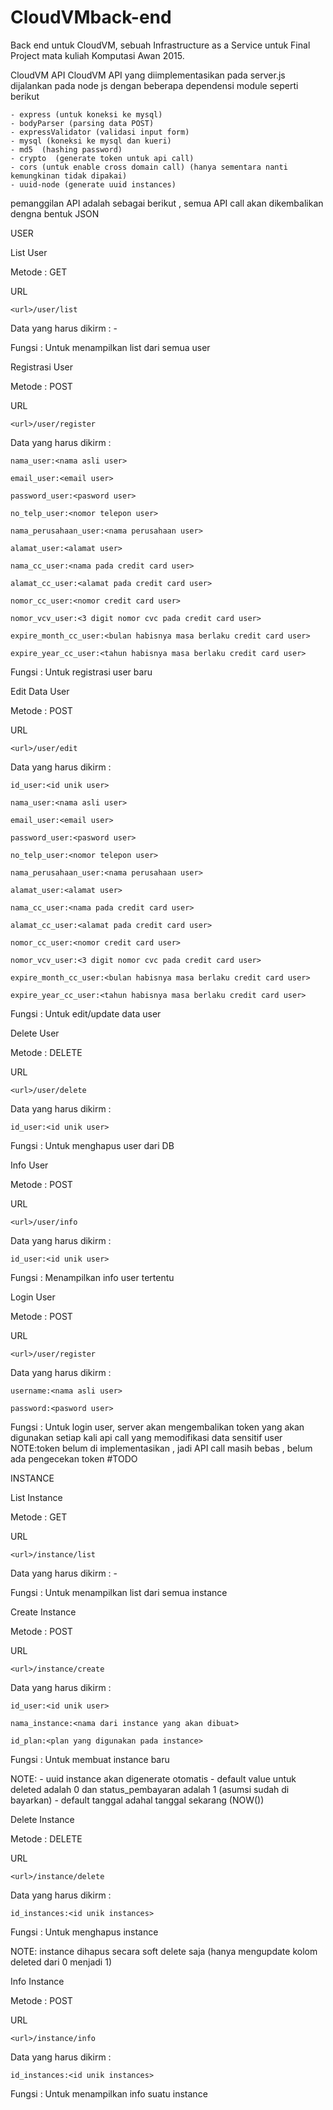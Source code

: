 # CloudVMback-end
Back end untuk CloudVM, sebuah Infrastructure as a Service untuk Final Project mata kuliah Komputasi Awan 2015.



CloudVM API
CloudVM API yang diimplementasikan pada server.js dijalankan pada node js dengan beberapa dependensi module seperti berikut

	- express (untuk koneksi ke mysql)
    - bodyParser (parsing data POST)
    - expressValidator (validasi input form)
	- mysql (koneksi ke mysql dan kueri)
	- md5  (hashing password)
	- crypto  (generate token untuk api call)
	- cors (untuk enable cross domain call) (hanya sementara nanti kemungkinan tidak dipakai)
	- uuid-node (generate uuid instances)

pemanggilan API adalah sebagai berikut , semua API call akan dikembalikan dengna bentuk JSON

USER


List User

Metode : GET

URL 

	<url>/user/list

Data yang harus dikirm : - 

Fungsi : Untuk menampilkan list dari semua user


Registrasi User

Metode : POST

URL 

	<url>/user/register

Data yang harus dikirm :

	nama_user:<nama asli user>

	email_user:<email user>

	password_user:<pasword user>

	no_telp_user:<nomor telepon user>

	nama_perusahaan_user:<nama perusahaan user>

	alamat_user:<alamat user>

	nama_cc_user:<nama pada credit card user>

	alamat_cc_user:<alamat pada credit card user>

	nomor_cc_user:<nomor credit card user>

	nomor_vcv_user:<3 digit nomor cvc pada credit card user>

	expire_month_cc_user:<bulan habisnya masa berlaku credit card user>

	expire_year_cc_user:<tahun habisnya masa berlaku credit card user>


Fungsi : Untuk registrasi user baru


Edit Data User

Metode : POST

URL 

	<url>/user/edit

Data yang harus dikirm : 

	id_user:<id unik user>

	nama_user:<nama asli user>

	email_user:<email user>

	password_user:<pasword user>

	no_telp_user:<nomor telepon user>

	nama_perusahaan_user:<nama perusahaan user>

	alamat_user:<alamat user>

	nama_cc_user:<nama pada credit card user>

	alamat_cc_user:<alamat pada credit card user>

	nomor_cc_user:<nomor credit card user>

	nomor_vcv_user:<3 digit nomor cvc pada credit card user>

	expire_month_cc_user:<bulan habisnya masa berlaku credit card user>

	expire_year_cc_user:<tahun habisnya masa berlaku credit card user>


Fungsi : Untuk edit/update data user 

Delete User

Metode : DELETE

URL 

	<url>/user/delete

Data yang harus dikirm : 

	id_user:<id unik user>

Fungsi : Untuk menghapus user dari DB


Info User

Metode : POST

URL 

	<url>/user/info

Data yang harus dikirm : 

	id_user:<id unik user>

Fungsi : Menampilkan info user tertentu

Login User

Metode : POST

URL 

	<url>/user/register

Data yang harus dikirm : 

	username:<nama asli user>

	password:<pasword user>


Fungsi : Untuk login user, server akan mengembalikan token yang akan digunakan setiap kali api call yang memodifikasi data sensitif user
NOTE:token belum di implementasikan , jadi API call masih bebas , belum ada pengecekan token #TODO



INSTANCE

List Instance

Metode : GET

URL 

	<url>/instance/list

Data yang harus dikirm : - 

Fungsi : Untuk menampilkan list dari semua instance


Create Instance

Metode : POST

URL 

	<url>/instance/create

Data yang harus dikirm : 

	id_user:<id unik user>

	nama_instance:<nama dari instance yang akan dibuat>

	id_plan:<plan yang digunakan pada instance>

Fungsi : Untuk membuat instance baru

NOTE: 
	  - uuid instance akan digenerate otomatis
	  - default value untuk deleted adalah 0 dan status_pembayaran adalah 1 (asumsi sudah di bayarkan)
	  - default tanggal adahal tanggal sekarang (NOW())


Delete Instance

Metode : DELETE

URL 

	<url>/instance/delete

Data yang harus dikirm : 

	id_instances:<id unik instances>

Fungsi : Untuk menghapus instance

NOTE: instance dihapus secara soft delete saja (hanya mengupdate kolom deleted dari 0 menjadi 1)

Info Instance

Metode : POST

URL 

	<url>/instance/info

Data yang harus dikirm : 

	id_instances:<id unik instances>

Fungsi : Untuk menampilkan info suatu instance





